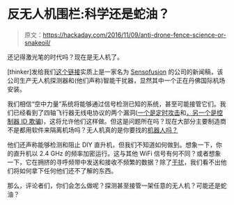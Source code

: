 # 反无人机围栏:科学还是蛇油？

> 原文：<https://hackaday.com/2016/11/09/anti-drone-fence-science-or-snakeoil/>

还记得激光笔的时代吗？现在是无人机了。

[thinker]发给我们[这个链接](https://www.aopa.org/news-and-media/all-news/2016/november/03/drone-fence-arriving-in-denver)实质上是一家名为 [Sensofusion](https://www.sensofusion.com/) 的公司的新闻稿，该公司生产无人机探测器和(他们声称)智能干扰器，显然其中一个正在丹佛国际机场安装。

我们相信“空中力量”系统将能够通过信号检测已知的系统，甚至可能接管它们。我们已经看到了四轴飞行器无线电协议的两个漏洞([一个是定时攻击](http://hackaday.com/2016/10/27/you-kids-get-those-drones-out-of-my-airspace/)和[，另一个是控制器 ID 欺骗](http://hackaday.com/2015/10/15/hijacking-quadcopters-with-a-mavlink-exploit/))，这将允许他们这样做。但这是问题所在吗？现在大部分主要制造商不是都用软件来隔离机场吗？无人机真的是你要找的[机器人吗？](http://hackaday.com/2016/05/02/debunking-the-drone-versus-plane-hysteria/)

他们还声称能够检测和阻止 DIY 直升机，但我们不知道如何做到。想象一下，你的直升机以 2.4 GHz 的频率加密运行。这与其他 WiFi 信号有何不同？或者想象一下，它在拥挤的寻呼频带中发送和接收不频繁的数据？除了[干扰](http://hackaday.com/2015/10/24/radio-jamming-rifle-claimed-to-disable-drones/)，我们看不出他们将如何拿下任何他们还不了解的东西。

那么，评论者们，你们会怎么做呢？探测甚至接管一架任意的无人机？可能还是蛇油？